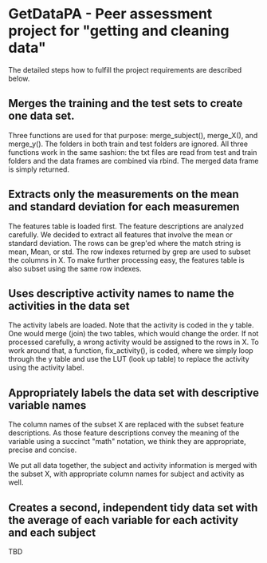 # GetDataPA - Peer assessment project for "getting and cleaning data"

The detailed steps how to fulfill the project requirements are described below.

## Merges the training and the test sets to create one data set.

Three functions are used for that purpose: merge_subject(), merge_X(), and merge_y(). The folders in both train and test folders are ignored. All three functions work in the same sashion: the txt files are read from test and train folders and the data frames are combined via rbind. The merged data frame is simply returned. 

## Extracts only the measurements on the mean and standard deviation for each measuremen

The features table is loaded first. The feature descriptions are analyzed carefully. We decided to extract all features that involve the mean or standard deviation. The rows can be grep'ed where the match string is mean, Mean, or std. The row indexes returned by grep are used to subset the columns in X. To make further processing easy, the features table is also subset using the same row indexes.

## Uses descriptive activity names to name the activities in the data set

The activity labels are loaded. Note that the activity is coded in the y table. One would merge (join) the two tables, which would change the order. If not processed carefully, a wrong activity would be assigned to the rows in X. To work around that, a function, fix_activity(), is coded, where we simply loop through the y table and use the LUT (look up table) to replace the activity using the activity label.

## Appropriately labels the data set with descriptive variable names

The column names of the subset X are replaced with the subset feature descriptions. As those feature descriptions convey the meaning of the variable using a succinct "math" notation, we think they are appropriate, precise and concise.

We put all data together, the subject and activity information is merged with the subset X, with appropriate column names for subject and activity as well.

## Creates a second, independent tidy data set with the average of each variable for each activity and each subject

TBD
